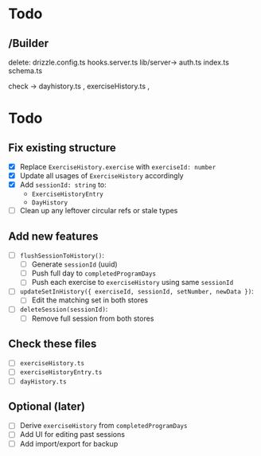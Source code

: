 # Todo


## /Builder

delete:
    drizzle.config.ts
    hooks.server.ts
        lib/server->
            auth.ts
            index.ts
            schema.ts 

check -> dayhistory.ts , exerciseHistory.ts , 

# Todo

## Fix existing structure

- [x] Replace `ExerciseHistory.exercise` with `exerciseId: number`
- [x] Update all usages of `ExerciseHistory` accordingly
- [x] Add `sessionId: string` to:
  - `ExerciseHistoryEntry`
  - `DayHistory`
- [ ] Clean up any leftover circular refs or stale types

## Add new features

- [ ] `flushSessionToHistory()`:
  - [ ] Generate `sessionId` (uuid)
  - [ ] Push full day to `completedProgramDays`
  - [ ] Push each exercise to `exerciseHistory` using same `sessionId`

- [ ] `updateSetInHistory({ exerciseId, sessionId, setNumber, newData })`:
  - [ ] Edit the matching set in both stores

- [ ] `deleteSession(sessionId)`:
  - [ ] Remove full session from both stores

## Check these files

- [ ] `exerciseHistory.ts`
- [ ] `exerciseHistoryEntry.ts`
- [ ] `dayHistory.ts`

## Optional (later)

- [ ] Derive `exerciseHistory` from `completedProgramDays`
- [ ] Add UI for editing past sessions
- [ ] Add import/export for backup